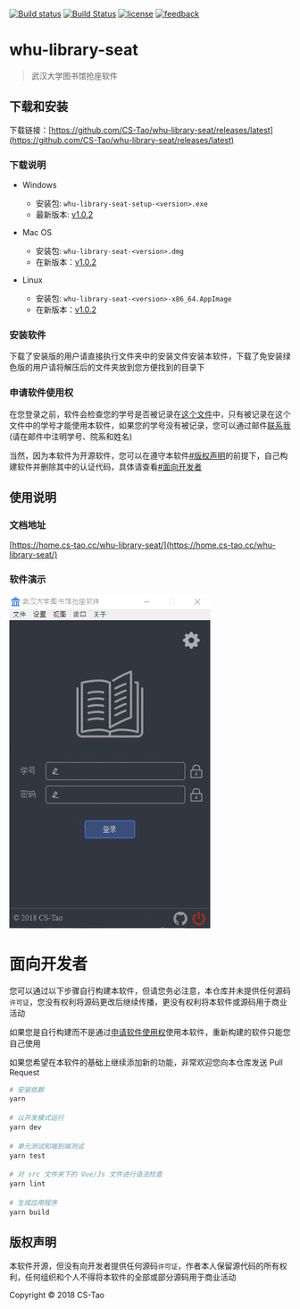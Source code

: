 [![Build status](https://ci.appveyor.com/api/projects/status/qq2adqaxv6vfj7di/branch/master?svg=true)](https://ci.appveyor.com/project/CS-Tao/whu-library-seat/branch/master)
[![Build Status](https://travis-ci.com/CS-Tao/whu-library-seat.svg?branch=master)](https://travis-ci.com/CS-Tao/whu-library-seat)
[![license](https://img.shields.io/badge/license-none-yellow.svg)](https://home.cs-tao.cc/whu-library-seat/copyright/)
[![feedback](https://img.shields.io/badge/feedback-issues-blue.svg)](https://github.com/CS-Tao/whu-library-seat/issues/new)

# whu-library-seat

>武汉大学图书馆抢座软件

## 下载和安装

下载链接：[https://github.com/CS-Tao/whu-library-seat/releases/latest](https://github.com/CS-Tao/whu-library-seat/releases/latest)

### 下载说明

- Windows
    - 安装包: `whu-library-seat-setup-<version>.exe`
    - 最新版本: [v1.0.2](https://github.com/CS-Tao/whu-library-seat/releases/download/v1.0.2/whu-library-seat-setup-1.0.2.exe)

- Mac OS
    - 安装包: `whu-library-seat-<version>.dmg`
    - 在新版本：[v1.0.2](https://github.com/CS-Tao/whu-library-seat/releases/download/v1.0.2/whu-library-seat-1.0.2.dmg)

- Linux
    - 安装包: `whu-library-seat-<version>-x86_64.AppImage`
    - 在新版本：[v1.0.2](https://github.com/CS-Tao/whu-library-seat/releases/download/v1.0.2/whu-library-seat-1.0.2-x86_64.AppImage)

### 安装软件

下载了安装版的用户请直接执行文件夹中的安装文件安装本软件，下载了免安装绿色版的用户请将解压后的文件夹放到您方便找到的目录下

### 申请软件使用权

在您登录之前，软件会检查您的学号是否被记录在[这个文件](https://github.com/CS-Tao/whu-library-seat/blob/user-validation/validation.json)中，只有被记录在这个文件中的学号才能使用本软件，如果您的学号没有被记录，您可以通过邮件[联系我](http://mail.qq.com/cgi-bin/qm_share?t=qm_mailme&email=whucstao@qq.com)(请在邮件中注明学号、院系和姓名)

当然，因为本软件为开源软件，您可以在遵守本软件[#版权声明](#版权声明)的前提下，自己构建软件并删除其中的认证代码，具体请查看[#面向开发者](#面向开发者)

## 使用说明

### 文档地址

[https://home.cs-tao.cc/whu-library-seat/](https://home.cs-tao.cc/whu-library-seat/)

### 软件演示

![软件演示](https://raw.githubusercontent.com/CS-Tao/github-content/master/contents/github/whu-library-seat/full.gif)

# 面向开发者

您可以通过以下步骤自行构建本软件，但请您务必注意，本仓库并未提供任何源码`许可证`，您没有权利将源码更改后继续传播，更没有权利将本软件或源码用于商业活动

如果您是自行构建而不是通过[申请软件使用权](#申请软件使用权)使用本软件，重新构建的软件只能您自己使用

如果您希望在本软件的基础上继续添加新的功能，非常欢迎您向本仓库发送 Pull Request

``` bash
# 安装依赖
yarn

# 以开发模式运行
yarn dev

# 单元测试和端到端测试
yarn test

# 对 src 文件夹下的 Vue/Js 文件进行语法检查
yarn lint

# 生成应用程序
yarn build
```

## 版权声明

本软件开源，但没有向开发者提供任何源码`许可证`，作者本人保留源代码的所有权利，任何组织和个人不得将本软件的全部或部分源码用于商业活动

Copyright © 2018 CS-Tao
